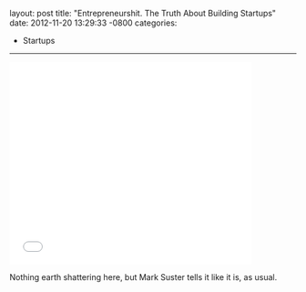 layout: post
title:  "Entrepreneurshit. The Truth About Building Startups"
date:   2012-11-20 13:29:33 -0800
categories:
  - Startups
---

<iframe class="embedly-embed" src="//cdn.embedly.com/widgets/media.html?src=https%3A%2F%2Fwww.slideshare.net%2Fslideshow%2Fembed_code%2Fkey%2F3c5YdTS4QBZspz&url=http%3A%2F%2Fwww.slideshare.net%2Fmsuster%2Fentrepreneurshit-the-truth-about-building-starutps&image=http%3A%2F%2Fcdn.slidesharecdn.com%2Fss_thumbnails%2Funiversityofchicagoseedconnov12-121115234115-phpapp01-thumbnail-4.jpg%3Fcb%3D1353066484&key=d815972c91e546edb5d2d02e509f8b1c&type=text%2Fhtml&schema=slideshare" width="425" height="355" scrolling="no" frameborder="0" allowfullscreen></iframe>

Nothing earth shattering here, but Mark Suster tells it like it is, as usual.
